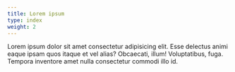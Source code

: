 ```yaml
---
title: Lorem ipsum 
type: index
weight: 2
---
```


Lorem ipsum dolor sit amet consectetur adipisicing elit. Esse delectus animi eaque ipsam quos itaque et vel alias? Obcaecati, illum! Voluptatibus, fuga. Tempora inventore amet nulla consectetur commodi illo id.
